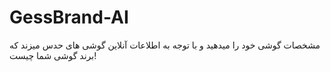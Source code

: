 # GessBrand-AI

مشخصات گوشی خود را میدهید و با توجه به اطلاعات آنلاین گوشی های حدس میزند که برند گوشی شما چیست!
